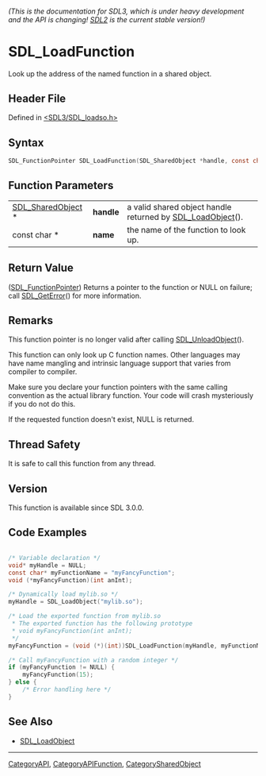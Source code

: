 ###### (This is the documentation for SDL3, which is under heavy development and the API is changing! [SDL2](https://wiki.libsdl.org/SDL2/) is the current stable version!)
# SDL_LoadFunction

Look up the address of the named function in a shared object.

## Header File

Defined in [<SDL3/SDL_loadso.h>](https://github.com/libsdl-org/SDL/blob/main/include/SDL3/SDL_loadso.h)

## Syntax

```c
SDL_FunctionPointer SDL_LoadFunction(SDL_SharedObject *handle, const char *name);
```

## Function Parameters

|                                        |            |                                                                              |
| -------------------------------------- | ---------- | ---------------------------------------------------------------------------- |
| [SDL_SharedObject](SDL_SharedObject) * | **handle** | a valid shared object handle returned by [SDL_LoadObject](SDL_LoadObject)(). |
| const char *                           | **name**   | the name of the function to look up.                                         |

## Return Value

([SDL_FunctionPointer](SDL_FunctionPointer)) Returns a pointer to the
function or NULL on failure; call [SDL_GetError](SDL_GetError)() for more
information.

## Remarks

This function pointer is no longer valid after calling
[SDL_UnloadObject](SDL_UnloadObject)().

This function can only look up C function names. Other languages may have
name mangling and intrinsic language support that varies from compiler to
compiler.

Make sure you declare your function pointers with the same calling
convention as the actual library function. Your code will crash
mysteriously if you do not do this.

If the requested function doesn't exist, NULL is returned.

## Thread Safety

It is safe to call this function from any thread.

## Version

This function is available since SDL 3.0.0.

## Code Examples

```c

/* Variable declaration */
void* myHandle = NULL;
const char* myFunctionName = "myFancyFunction";
void (*myFancyFunction)(int anInt);

/* Dynamically load mylib.so */
myHandle = SDL_LoadObject("mylib.so");

/* Load the exported function from mylib.so
 * The exported function has the following prototype
 * void myFancyFunction(int anInt);
 */
myFancyFunction = (void (*)(int))SDL_LoadFunction(myHandle, myFunctionName);

/* Call myFancyFunction with a random integer */
if (myFancyFunction != NULL) {
    myFancyFunction(15);
} else {
    /* Error handling here */
}
```

## See Also

- [SDL_LoadObject](SDL_LoadObject)

----
[CategoryAPI](CategoryAPI), [CategoryAPIFunction](CategoryAPIFunction), [CategorySharedObject](CategorySharedObject)

